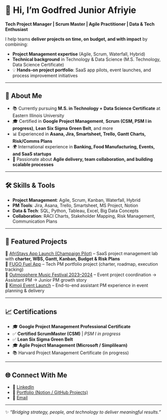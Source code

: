 # 👋 Hi, I’m Godfred Junior Afriyie  

**Tech Project Manager | Scrum Master | Agile Practitioner | Data & Tech Enthusiast**  

I help teams **deliver projects on time, on budget, and with impact** by combining:
- **Project Management expertise** (Agile, Scrum, Waterfall, Hybrid)  
- **Technical background** in Technology & Data Science (M.S. Technology, Data Science Certificate)  
- 💡 **Hands-on project portfolio**: SaaS app pilots, event launches, and process improvement initiatives  

---

## 🚀 About Me  
- 📚 Currently pursuing **M.S. in Technology + Data Science Certificate** at Eastern Illinois University  
- 🎓 Certified in **Google Project Management**, **Scrum (CSM, PSM I in progress)**, **Lean Six Sigma Green Belt**, and more  
- 📊 Experienced in **Asana, Jira, Smartsheet, Trello, Gantt Charts, Risk/Comms Plans**  
- 🌍 International experience in **Banking, Food Manufacturing, Events, and SaaS startups**  
- 🔄 Passionate about **Agile delivery, team collaboration, and building scalable processes**  

---

## 🛠️ Skills & Tools  
- **Project Management**: Agile, Scrum, Kanban, Waterfall, Hybrid  
- **PM Tools**: Jira, Asana, Trello, Smartsheet, MS Project, Notion  
- **Data & Tech**: SQL, Python, Tableau, Excel, Big Data Concepts  
- **Collaboration**: RACI Charts, Stakeholder Mapping, Risk Management, Communication Plans  

---

## 📂 Featured Projects  
🔹 [AfriStays App Launch (Champaign Pilot)](link) – SaaS project management lab with **charter, WBS, Gantt, Kanban, Budget & Risk Plans**  
🔹 [FUGO Fuel App](link) – Tech PM portfolio project (charter, roadmap, execution tracking)  
🔹 [Outmosphere Music Festival 2023–2024](link) – Event project coordination → Assistant PM → Junior PM growth story  
🔹 [Kimoji Event Launch](link) – End-to-end assistant PM experience in event planning & delivery  

---

## 📈 Certifications  
- 🎓 **Google Project Management Professional Certificate**  
- ✅ **Certified ScrumMaster (CSM)** | *PSM I in progress*  
- ✅ **Lean Six Sigma Green Belt**  
- 🎓 **Agile Project Management (Microsoft / Simplilearn)**  
- 📚 Harvard Project Management Certificate (in progress)  

---

## 🌐 Connect With Me  
- 💼 [LinkedIn](https://www.linkedin.com/in/godfredjuniorafriyie)  
- 📂 [Portfolio (Notion / GitHub Projects)](link)  
- 📧 [Email](mailto:your.email@example.com)  

---

✨ *“Bridging strategy, people, and technology to deliver meaningful results.”*  
